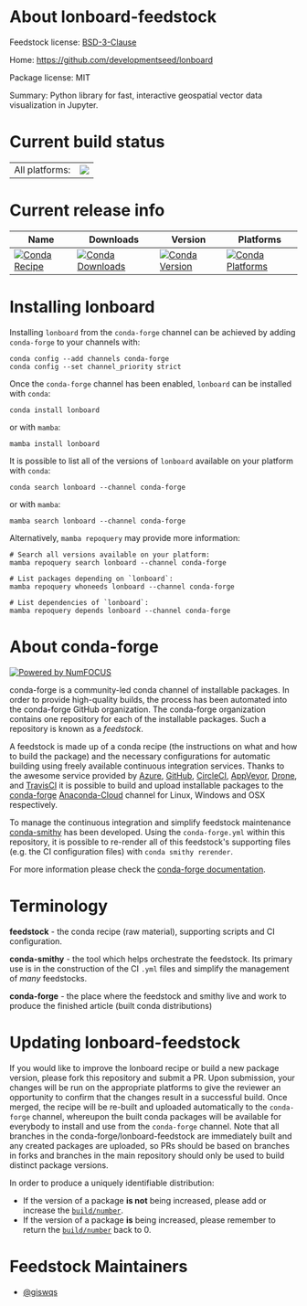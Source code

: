 About lonboard-feedstock
========================

Feedstock license: [BSD-3-Clause](https://github.com/conda-forge/lonboard-feedstock/blob/main/LICENSE.txt)

Home: https://github.com/developmentseed/lonboard

Package license: MIT

Summary: Python library for fast, interactive geospatial vector data visualization in Jupyter.

Current build status
====================


<table><tr><td>All platforms:</td>
    <td>
      <a href="https://dev.azure.com/conda-forge/feedstock-builds/_build/latest?definitionId=20725&branchName=main">
        <img src="https://dev.azure.com/conda-forge/feedstock-builds/_apis/build/status/lonboard-feedstock?branchName=main">
      </a>
    </td>
  </tr>
</table>

Current release info
====================

| Name | Downloads | Version | Platforms |
| --- | --- | --- | --- |
| [![Conda Recipe](https://img.shields.io/badge/recipe-lonboard-green.svg)](https://anaconda.org/conda-forge/lonboard) | [![Conda Downloads](https://img.shields.io/conda/dn/conda-forge/lonboard.svg)](https://anaconda.org/conda-forge/lonboard) | [![Conda Version](https://img.shields.io/conda/vn/conda-forge/lonboard.svg)](https://anaconda.org/conda-forge/lonboard) | [![Conda Platforms](https://img.shields.io/conda/pn/conda-forge/lonboard.svg)](https://anaconda.org/conda-forge/lonboard) |

Installing lonboard
===================

Installing `lonboard` from the `conda-forge` channel can be achieved by adding `conda-forge` to your channels with:

```
conda config --add channels conda-forge
conda config --set channel_priority strict
```

Once the `conda-forge` channel has been enabled, `lonboard` can be installed with `conda`:

```
conda install lonboard
```

or with `mamba`:

```
mamba install lonboard
```

It is possible to list all of the versions of `lonboard` available on your platform with `conda`:

```
conda search lonboard --channel conda-forge
```

or with `mamba`:

```
mamba search lonboard --channel conda-forge
```

Alternatively, `mamba repoquery` may provide more information:

```
# Search all versions available on your platform:
mamba repoquery search lonboard --channel conda-forge

# List packages depending on `lonboard`:
mamba repoquery whoneeds lonboard --channel conda-forge

# List dependencies of `lonboard`:
mamba repoquery depends lonboard --channel conda-forge
```


About conda-forge
=================

[![Powered by
NumFOCUS](https://img.shields.io/badge/powered%20by-NumFOCUS-orange.svg?style=flat&colorA=E1523D&colorB=007D8A)](https://numfocus.org)

conda-forge is a community-led conda channel of installable packages.
In order to provide high-quality builds, the process has been automated into the
conda-forge GitHub organization. The conda-forge organization contains one repository
for each of the installable packages. Such a repository is known as a *feedstock*.

A feedstock is made up of a conda recipe (the instructions on what and how to build
the package) and the necessary configurations for automatic building using freely
available continuous integration services. Thanks to the awesome service provided by
[Azure](https://azure.microsoft.com/en-us/services/devops/), [GitHub](https://github.com/),
[CircleCI](https://circleci.com/), [AppVeyor](https://www.appveyor.com/),
[Drone](https://cloud.drone.io/welcome), and [TravisCI](https://travis-ci.com/)
it is possible to build and upload installable packages to the
[conda-forge](https://anaconda.org/conda-forge) [Anaconda-Cloud](https://anaconda.org/)
channel for Linux, Windows and OSX respectively.

To manage the continuous integration and simplify feedstock maintenance
[conda-smithy](https://github.com/conda-forge/conda-smithy) has been developed.
Using the ``conda-forge.yml`` within this repository, it is possible to re-render all of
this feedstock's supporting files (e.g. the CI configuration files) with ``conda smithy rerender``.

For more information please check the [conda-forge documentation](https://conda-forge.org/docs/).

Terminology
===========

**feedstock** - the conda recipe (raw material), supporting scripts and CI configuration.

**conda-smithy** - the tool which helps orchestrate the feedstock.
                   Its primary use is in the construction of the CI ``.yml`` files
                   and simplify the management of *many* feedstocks.

**conda-forge** - the place where the feedstock and smithy live and work to
                  produce the finished article (built conda distributions)


Updating lonboard-feedstock
===========================

If you would like to improve the lonboard recipe or build a new
package version, please fork this repository and submit a PR. Upon submission,
your changes will be run on the appropriate platforms to give the reviewer an
opportunity to confirm that the changes result in a successful build. Once
merged, the recipe will be re-built and uploaded automatically to the
`conda-forge` channel, whereupon the built conda packages will be available for
everybody to install and use from the `conda-forge` channel.
Note that all branches in the conda-forge/lonboard-feedstock are
immediately built and any created packages are uploaded, so PRs should be based
on branches in forks and branches in the main repository should only be used to
build distinct package versions.

In order to produce a uniquely identifiable distribution:
 * If the version of a package **is not** being increased, please add or increase
   the [``build/number``](https://docs.conda.io/projects/conda-build/en/latest/resources/define-metadata.html#build-number-and-string).
 * If the version of a package **is** being increased, please remember to return
   the [``build/number``](https://docs.conda.io/projects/conda-build/en/latest/resources/define-metadata.html#build-number-and-string)
   back to 0.

Feedstock Maintainers
=====================

* [@giswqs](https://github.com/giswqs/)


